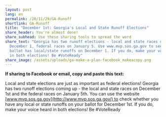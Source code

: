 ```yaml
---
layout: post
lang: en
permalink: /20/11/29/GA-Runoff
shortlink: GA-Runoff
title: "December 1st: Georgia's Local and State Runoff Elections"
share_header: You're almost done!
share_subhead: Use these sharing tools to spread the word
share_text: "Georgia has two runoff elections - local and state races on
  December 1, federal races on January 5. Use www.mvp.sos.ga.gov to see if your
  ballot has local/state runoffs on December 1. If you do, make your voice heard
  in both elections! Be #VoteReady"
share_image: /assets/uploads/ga-make-a-plan-facebook_makeacopy.png
---
```

<!--StartFragment-->

**If sharing to Facebook or email, copy and paste this text:** 

Local and state elections are just as important as federal elections! Georgia has two runoff elections coming up - the local and state races on December 1st and the federal races on January 5th. You can use the website [www.mvp.sos.ga.gov](http://www.mvp.sos.ga.gov/) to check whether you have any local or state runoffs on your ballot for December 1st. If you do, make your voice heard in both elections! Be #VoteReady

<!--EndFragment-->